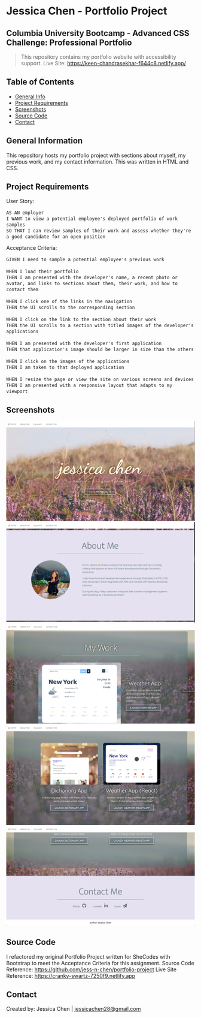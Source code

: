 # Jessica Chen - Portfolio Project

## Columbia University Bootcamp - Advanced CSS Challenge: Professional Portfolio

> This repository contains my portfolio website with accessibility support.
> Live Site: https://keen-chandrasekhar-f644c8.netlify.app/

## Table of Contents

- [General Info](#general-information)
- [Project Requirements](#project-requirements)
- [Screenshots](#screenshots)
- [Source Code](#source-code)
- [Contact](#contact)

## General Information

This repository hosts my portfolio project with sections about myself, my previous work, and my contact information. This was written in HTML and CSS.

## Project Requirements

User Story:

```
AS AN employer
I WANT to view a potential employee's deployed portfolio of work samples
SO THAT I can review samples of their work and assess whether they're a good candidate for an open position
```

Acceptance Criteria:

```
GIVEN I need to sample a potential employee's previous work

WHEN I load their portfolio
THEN I am presented with the developer's name, a recent photo or avatar, and links to sections about them, their work, and how to contact them

WHEN I click one of the links in the navigation
THEN the UI scrolls to the corresponding section

WHEN I click on the link to the section about their work
THEN the UI scrolls to a section with titled images of the developer's applications

WHEN I am presented with the developer's first application
THEN that application's image should be larger in size than the others

WHEN I click on the images of the applications
THEN I am taken to that deployed application

WHEN I resize the page or view the site on various screens and devices
THEN I am presented with a responsive layout that adapts to my viewport
```

## Screenshots

![Website screenshot 1](/assets/images/portfolio-screenshot-1.png)
![Website screenshot 2](/assets/images/portfolio-screenshot-2.png)
![Website screenshot 3](/assets/images/portfolio-screenshot-3.png)
![Website screenshot 4](/assets/images/portfolio-screenshot-4.png)
![Website screenshot 5](/assets/images/portfolio-screenshot-5.png)

## Source Code

I refactored my original Portfolio Project written for SheCodes with Bootstrap to meet the Acceptance Criteria for this assignment.
Source Code Reference: https://github.com/jess-n-chen/portfolio-project
Live Site Reference: https://cranky-swartz-7250f9.netlify.app

## Contact

Created by: Jessica Chen | jessicachen28@gmail.com
